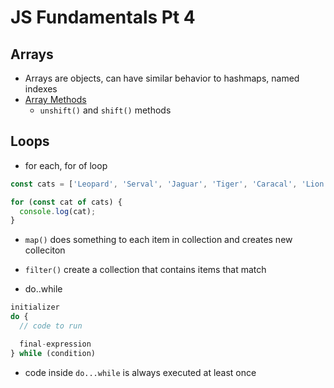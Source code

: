 # JS Fundamentals Pt 4
## Arrays
* Arrays are objects, can have similar behavior to hashmaps, named indexes
* [Array Methods](https://www.w3schools.com/js/js_array_methods.asp)
    * `unshift()` and `shift()` methods
## Loops
* for each, for of loop
```javascript
const cats = ['Leopard', 'Serval', 'Jaguar', 'Tiger', 'Caracal', 'Lion'];

for (const cat of cats) {
  console.log(cat);
}
```
* `map()` does something to each item in collection and creates new colleciton
* `filter()` create a collection that contains items that match

* do..while
```javascript
initializer
do {
  // code to run

  final-expression
} while (condition)
```
* code inside `do...while` is always executed at least once